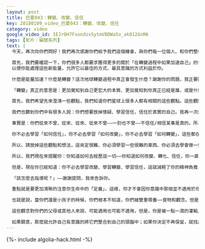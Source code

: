 ```yaml
---
layout: post
title: 巴夏043：轉變、改變、信任
key: 20180109_video_巴夏043：轉變、改變、信任
category: video
google_video_id: 1EJrOH7FxondzxSytmVBDWa5o_ak812GnMA
tags: [影片｜編號系列]
text: |
  今天，再次向你們問好！我們再次感謝你們給予我們這個機會，與你們每一位個人、和你們整個團體互動。每一次，當你們的文明允許我們的文明以這種方式進行互動時，你們給予我們這樣一個機會，通過你們集體的、單獨的個體來經驗、創造的多維度結晶化的另一個面向。所以，我們感謝你們，我們之間的分享就是一份禮物，它在我們雙方的現實世界之間架設起一座橋樑、連接成一條紐帶，令我們能夠共同創造一個新的第三種現實，使我們在振動水平的互動日益密切、日益增強。

  首先，我們要確認一下，你們很多人都要求獲得更多的關於「在轉變過程中如果加速自己」的信息。因此，我們就以「滑流」（slipstream）作為此次傳導的題目希望此次傳導能幫助你們對新能量具有更強的「超導性」，這新能量正流經你、穿透你們的身體、你們的意識，
  以便你能處理這些新能量，允許它以最佳的方式、最具意識的方式利益於你。

  什麼是能量加速？什麼是轉變？這次地球轉變過程中真正會發生什麼？謝謝你的問題，我正要回答。

  「轉變」真正的意思是：更加覺知到自己更宏大的本質、更加覺知到你真正已經是誰、或是什麼。其實，你並不是真的要「變成」什麼，準確地說，是「記起」你已經是什麼，覺醒於你已經被創造為什麼。所以，「轉變」的整個過程、加速的整個過程，完全是關於有更多的能力、更多的覺知來意識到你已經被創造為的更宏偉的部分。在這個過程中，要能真正地將你更多的覺知、更高的能量、更強的意識應用於你的物質現實體驗中，以使你內在已發生的積極的、建設性的、擴展的、融合的改變，反映在你的物質現實中。

  首先，我們希望先來澄清一些觀點，我們知道你們星球上很多人都有相關的這些觀點。這些觀點與轉變的過程有關，與轉變過程中的一些具體的定義有關。我們已經聽到，你們很多人都在談論一個觀點，即「想要學習怎樣轉化，想要學習如何改變」。所以，我再次提醒你們：這並不是真正關於「學習怎樣轉化、學習如何改變」的，而是越來越覺知到這樣一個事實，即「你已經在轉變之中，你已經在改變了」。

  我們也聽到你們中有很多人說：你們想要放掉懷疑、學習信任，信任於真實的自己。我再一次提醒你們：這不是關乎如何「學習信任」，而是關乎「學習去信任什麼」的。因為，轉化、改變、信任——這些都於你之內自動進行著。你無法不轉化，你無法不改變，你無法不信任。「巴夏說了這麼多『無法不』，但我很懷疑」——是的，我知道。但是，「懷疑」並不是「不信任」，「懷疑」只是百分之百的相信某個定義——而這個定義未與你之真相對齊。

  事實是：你們從來不曾、從來、從來、從來不曾——一刻也不曾——不信任/相信某事是真的。所以，問題不是「我怎樣學會信任」，而是「我如何允許自己去信任那些我想要信任之事、而不是去信任我不想要之事」，這才是問題所在。

  你不必去學習「如何信任」，你不必去學習「如何改變」，你不必去學習「如何轉變」，這些都在你之內自動發生著，它們是創造的一種機制，就在你之內，因為你是『一切所是』的共同創造者。

  所以，請放掉這些觀點和想法，這肯定很難、你必須學習一些很難的東西、你必須去學會做一些你不知道怎樣去做的事——放掉這些想法。而你已經在做這些了。你是在完全自動的、高度無意識的狀態做著，你甚至都不知道自己正在這樣做著——這才是事實。

  所以，我們現在來提醒你：你知道如何去經歷這一切——你知道如何改變、轉化、信任，你一直都在這樣做。現在，我們要與你們一起工作，一起來檢視你們關於更有意識地覺知於「你正在轉變」這一事實。這樣，你就能聚焦於以你所願的方式去轉化自己，你就能聚焦於以你所願的方式去改變自己，你就能聚焦於去信任你希望去信任的事。

  但是，現在你已經知道：你不必去學習改變、學習轉變、學習信任，這就減輕了你的精神負擔，並不是有一大堆事需要你去做，它們都在自動進行著。你所需要做的全部就是：指導你的核心改變、轉化及信任——輕微的、突然的或深刻的指導它們。

  「該怎麼去指導呢？」——謝謝提問，我來告訴你。

  重點就是要更加清晰的注意你生命中的「定義」，這樣，你才不會因你意識中那個並不適用於你的「定義」，而束縛你自己、阻礙你自己。你們星球上的人們從小到大被灌輸以特定的信念系統，它來自於社會和你們的父母，你們從小就無意識的被「喂」以各種思想觀念，它們與你們的食物一起，「喂」你長大。你們的父母——他們沒有錯，因為他們也是由他們的父母和社會那裡承襲來的信念——你們的父母以心靈的方式自動地向你傳輸這些信念——因為他們自以為那些是對的。

  也就是說，當你們還是小孩子的時候，你們根本不知道，你們被雙重喂養——食物和觀念。但是，當你們長大成人後，你應當開始自立的時候，你突然開始反芻這些觀念，你突然認出了所有那些你自小就被「喂」大的觀念。而現在，你必須去處理它們，你必須認出其中某些東西你無法繼續保留下去。因為它們原本不屬於你，你「消化」不了它們。

  這些觀念對你們的父母或其他人來說，可能適用也可能不適用，但是，你是被一點一滴的灌輸/喂養以這全套的信念系統而長大的。現在，你已經長大成人了，應該自己找出哪些觀念對你有用、你願意繼續保持哪些觀念，而哪些是不適合你的、你想要丟掉的。但是，首先你必須找出它們是什麼。因為，你被灌輸以這些觀念時，從灌輸的層面和年齡上看，你基本上是在無意識狀態下接收的。因此，這就是為什麼當你在生活中充分展示自己時，會突然發現自己正面對各種障礙。不過，這些也正是給你機會，使你能認出自己頭腦意識中的各種觀念，將它們帶入意識的領會中去，以便你能真正處理它們，並決定你是否願意繼續保留它們。

  如果願意，那麼就允許自己有意識的將它們整合到自己的頭腦中；如果你決定不再保留，就找出如何丟掉它們的辦法，並代之以你喜歡的新觀念，以你所願的方式來重新定義你自己。
---
```


{%- include algolia-hack.html -%}
